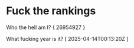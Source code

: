 # Fuck the rankings

Who the hell am I?
{ 26954927 }

What fucking year is it?
[ 2025-04-14T00:13:20Z ]
